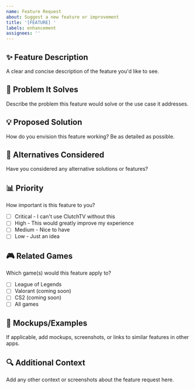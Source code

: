 ```yaml
---
name: Feature Request
about: Suggest a new feature or improvement
title: '[FEATURE] '
labels: enhancement
assignees: ''
---
```


## ✨ Feature Description

A clear and concise description of the feature you'd like to see.

## 🎯 Problem It Solves

Describe the problem this feature would solve or the use case it addresses.

## 💡 Proposed Solution

How do you envision this feature working? Be as detailed as possible.

## 🔄 Alternatives Considered

Have you considered any alternative solutions or features?

## 📊 Priority

How important is this feature to you?
- [ ] Critical - I can't use ClutchTV without this
- [ ] High - This would greatly improve my experience
- [ ] Medium - Nice to have
- [ ] Low - Just an idea

## 🎮 Related Games

Which game(s) would this feature apply to?
- [ ] League of Legends
- [ ] Valorant (coming soon)
- [ ] CS2 (coming soon)
- [ ] All games

## 📸 Mockups/Examples

If applicable, add mockups, screenshots, or links to similar features in other apps.

## 🔍 Additional Context

Add any other context or screenshots about the feature request here.
